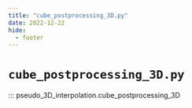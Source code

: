 ```yaml
---
title: "cube_postprocessing_3D.py"
date: 2022-12-22
hide:
  - footer
---
```


# `cube_postprocessing_3D.py`

::: pseudo_3D_interpolation.cube_postprocessing_3D